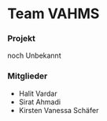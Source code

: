 # Team VAHMS
### Projekt
noch Unbekannt 
### Mitglieder
- Halit Vardar
- Sirat Ahmadi
- Kirsten Vanessa Schäfer